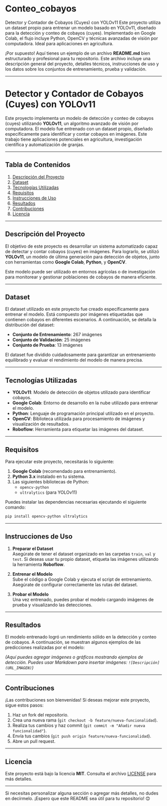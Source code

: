 # Conteo_cobayos
Detector y Contador de Cobayos (Cuyes) con YOLOv11 Este proyecto utiliza un dataset propio para entrenar un modelo basado en YOLOv11, diseñado para la detección y conteo de cobayos (cuyes). Implementado en Google Colab, el flujo incluye Python, OpenCV y técnicas avanzadas de visión por computadora. Ideal para aplicaciones en agricultura.

¡Por supuesto! Aquí tienes un ejemplo de un archivo **README.md** bien estructurado y profesional para tu repositorio. Este archivo incluye una descripción general del proyecto, detalles técnicos, instrucciones de uso y los datos sobre los conjuntos de entrenamiento, prueba y validación.

---

# Detector y Contador de Cobayos (Cuyes) con YOLOv11

Este proyecto implementa un modelo de detección y conteo de cobayos (cuyes) utilizando **YOLOv11**, un algoritmo avanzado de visión por computadora. El modelo fue entrenado con un dataset propio, diseñado específicamente para identificar y contar cobayos en imágenes. Este trabajo tiene aplicaciones potenciales en agricultura, investigación científica y automatización de granjas.

---

## Tabla de Contenidos

1. [Descripción del Proyecto](#descripción-del-proyecto)
2. [Dataset](#dataset)
3. [Tecnologías Utilizadas](#tecnologías-utilizadas)
4. [Requisitos](#requisitos)
5. [Instrucciones de Uso](#instrucciones-de-uso)
6. [Resultados](#resultados)
7. [Contribuciones](#contribuciones)
8. [Licencia](#licencia)

---

## Descripción del Proyecto

El objetivo de este proyecto es desarrollar un sistema automatizado capaz de detectar y contar cobayos (cuyes) en imágenes. Para lograrlo, se utilizó **YOLOv11**, un modelo de última generación para detección de objetos, junto con herramientas como **Google Colab**, **Python**, y **OpenCV**.

Este modelo puede ser utilizado en entornos agrícolas o de investigación para monitorear y gestionar poblaciones de cobayos de manera eficiente.

---

## Dataset

El dataset utilizado en este proyecto fue creado específicamente para entrenar el modelo. Está compuesto por imágenes etiquetadas que contienen cobayos en diferentes escenarios. A continuación, se detalla la distribución del dataset:

- **Conjunto de Entrenamiento**: 267 imágenes  
- **Conjunto de Validación**: 25 imágenes  
- **Conjunto de Prueba**: 13 imágenes  

El dataset fue dividido cuidadosamente para garantizar un entrenamiento equilibrado y evaluar el rendimiento del modelo de manera precisa.

---

## Tecnologías Utilizadas

- **YOLOv11**: Modelo de detección de objetos utilizado para identificar cobayos.  
- **Google Colab**: Entorno de desarrollo en la nube utilizado para entrenar el modelo.  
- **Python**: Lenguaje de programación principal utilizado en el proyecto.  
- **OpenCV**: Biblioteca utilizada para procesamiento de imágenes y visualización de resultados.  
- **Roboflow**: Herramienta para etiquetar las imágenes del dataset.  

---

## Requisitos

Para ejecutar este proyecto, necesitarás lo siguiente:

1. **Google Colab** (recomendado para entrenamiento).  
2. **Python 3.x** instalado en tu sistema.  
3. Las siguientes bibliotecas de Python:  
   - `opencv-python`  
   - `ultralytics` (para YOLOv11)  


Puedes instalar las dependencias necesarias ejecutando el siguiente comando:

```bash
pip install opencv-python ultralytics 
```

---

## Instrucciones de Uso

1. **Preparar el Dataset**  
   Asegúrate de tener el dataset organizado en las carpetas `train`, `val` y `test`. Si deseas usar tu propio dataset, etiqueta las imágenes utilizando la herramienta **Roboflow**.

2. **Entrenar el Modelo**  
   Sube el código a Google Colab y ejecuta el script de entrenamiento. Asegúrate de configurar correctamente las rutas del dataset.

3. **Probar el Modelo**  
   Una vez entrenado, puedes probar el modelo cargando imágenes de prueba y visualizando las detecciones.

---

## Resultados

El modelo entrenado logró un rendimiento sólido en la detección y conteo de cobayos. A continuación, se muestran algunos ejemplos de las predicciones realizadas por el modelo:

*(Aquí puedes agregar imágenes o gráficos mostrando ejemplos de detección. Puedes usar Markdown para insertar imágenes: `![Descripción](URL_IMAGEN)`)*

---

## Contribuciones

¡Las contribuciones son bienvenidas! Si deseas mejorar este proyecto, sigue estos pasos:

1. Haz un fork del repositorio.  
2. Crea una nueva rama (`git checkout -b feature/nueva-funcionalidad`).  
3. Realiza tus cambios y haz commit (`git commit -m "Añadir nueva funcionalidad"`).  
4. Envía tus cambios (`git push origin feature/nueva-funcionalidad`).  
5. Abre un pull request.  

---

## Licencia

Este proyecto está bajo la licencia **MIT**. Consulta el archivo [LICENSE](LICENSE) para más detalles.

---

Si necesitas personalizar alguna sección o agregar más detalles, no dudes en decírmelo. ¡Espero que este README sea útil para tu repositorio! 😊
